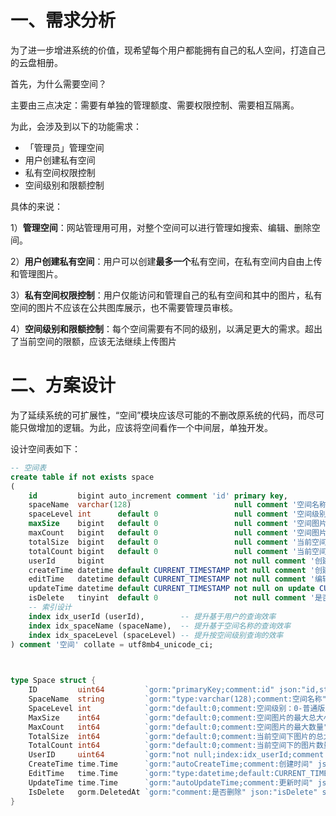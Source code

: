 # 一、需求分析

为了进一步增进系统的价值，现希望每个用户都能拥有自己的私人空间，打造自己的云盘相册。

首先，为什么需要空间？

主要由三点决定：需要有单独的管理额度、需要权限控制、需要相互隔离。

为此，会涉及到以下的功能需求：

- 「管理员」管理空间
- 用户创建私有空间
- 私有空间权限控制
- 空间级别和限额控制

具体的来说：

1）**管理空间**：网站管理用可用，对整个空间可以进行管理如搜索、编辑、删除空间。

2）**用户创建私有空间**：用户可以创建**最多一个**私有空间，在私有空间内自由上传和管理图片。

3）**私有空间权限控制**：用户仅能访问和管理自己的私有空间和其中的图片，私有空间的图片不应该在公共图库展示，也不需要管理员审核。

4）**空间级别和限额控制**：每个空间需要有不同的级别，以满足更大的需求。超出了当前空间的限额，应该无法继续上传图片

# 二、方案设计

为了延续系统的可扩展性，“空间”模块应该尽可能的不删改原系统的代码，而尽可能只做增加的逻辑。为此，应该将空间看作一个中间层，单独开发。



设计空间表如下：

```sql
-- 空间表
create table if not exists space
(
    id         bigint auto_increment comment 'id' primary key,
    spaceName  varchar(128)                       null comment '空间名称',
    spaceLevel int      default 0                 null comment '空间级别：0-普通版 1-专业版 2-旗舰版',
    maxSize    bigint   default 0                 null comment '空间图片的最大总大小',
    maxCount   bigint   default 0                 null comment '空间图片的最大数量',
    totalSize  bigint   default 0                 null comment '当前空间下图片的总大小',
    totalCount bigint   default 0                 null comment '当前空间下的图片数量',
    userId     bigint                             not null comment '创建用户 id',
    createTime datetime default CURRENT_TIMESTAMP not null comment '创建时间',
    editTime   datetime default CURRENT_TIMESTAMP not null comment '编辑时间',
    updateTime datetime default CURRENT_TIMESTAMP not null on update CURRENT_TIMESTAMP comment '更新时间',
    isDelete   tinyint  default 0                 not null comment '是否删除',
    -- 索引设计
    index idx_userId (userId),        -- 提升基于用户的查询效率
    index idx_spaceName (spaceName),  -- 提升基于空间名称的查询效率
    index idx_spaceLevel (spaceLevel) -- 提升按空间级别查询的效率
) comment '空间' collate = utf8mb4_unicode_ci;
   

```

```go

type Space struct {
	ID         uint64         `gorm:"primaryKey;comment:id" json:"id,string" swaggertype:"string"`
	SpaceName  string         `gorm:"type:varchar(128);comment:空间名称" json:"spaceName"`
	SpaceLevel int            `gorm:"default:0;comment:空间级别：0-普通版 1-专业版 2-旗舰版" json:"spaceLevel"`
	MaxSize    int64          `gorm:"default:0;comment:空间图片的最大总大小" json:"maxSize"`
	MaxCount   int64          `gorm:"default:0;comment:空间图片的最大数量" json:"maxCount"`
	TotalSize  int64          `gorm:"default:0;comment:当前空间下图片的总大小" json:"totalSize"`
	TotalCount int64          `gorm:"default:0;comment:当前空间下的图片数量" json:"totalCount"`
	UserID     uint64         `gorm:"not null;index:idx_userId;comment:创建用户 id" json:"userId,string" swaggertype:"string"`
	CreateTime time.Time      `gorm:"autoCreateTime;comment:创建时间" json:"createTime"`
	EditTime   time.Time      `gorm:"type:datetime;default:CURRENT_TIMESTAMP;not null;comment:编辑时间" json:"editTime"`
	UpdateTime time.Time      `gorm:"autoUpdateTime;comment:更新时间" json:"updateTime"`
	IsDelete   gorm.DeletedAt `gorm:"comment:是否删除" json:"isDelete" swaggerignore:"true"`
}

```

